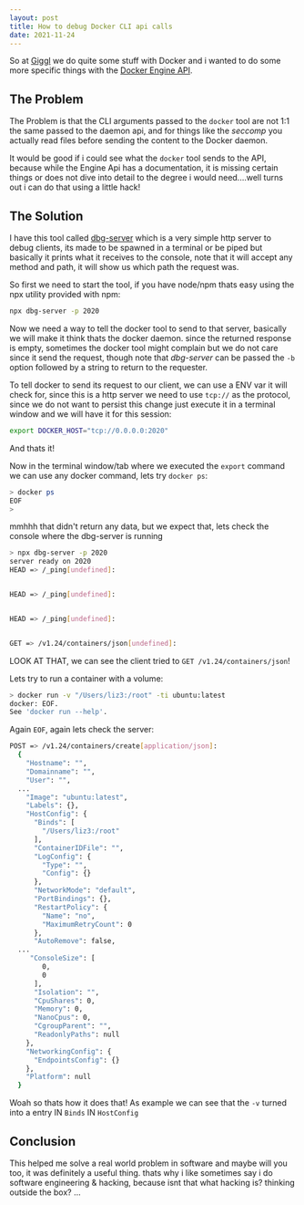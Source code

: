 ```yaml
---
layout: post
title: How to debug Docker CLI api calls
date: 2021-11-24
---
```

So at [Giggl](https://giggl.app) we do quite some stuff with Docker and i wanted to do some more specific things with the [Docker Engine API](https://docs.docker.com/engine/api/v1.41/).

## The Problem
The Problem is that the CLI arguments passed to the `docker` tool are not 1:1 the same passed to the daemon api, and for things like the *seccomp* you actually read files before sending the content to the Docker daemon.

It would be good if i could see what the `docker` tool sends to the API, because while the Engine Api has a documentation, it is missing certain things or does not dive into detail to the degree i would need....well turns out i can do that using a little hack!

## The Solution
I have this tool called [dbg-server](https://github.com/liz3/dbg-server) which is a very simple http server to debug clients, its made to be spawned in a terminal or be piped but basically it prints what it receives to the console, note that it will accept any method and path, it will show us which path the request was.

So first we need to start the tool, if you have node/npm thats easy using the npx utility provided with npm:
```sh
npx dbg-server -p 2020
```

Now we need a way to tell the docker tool to send to that server, basically we will make it think thats the docker daemon. since the returned response is empty, sometimes the docker tool might complain but we do not care since it send the request, though note that *dbg-server* can be passed the `-b` option followed by a string to return to the requester.

To tell docker to send its request to our client, we can use a ENV var it will check for, since this is a http server we need to use `tcp://` as the protocol, since we do not want to persist this change just execute it in a terminal window and we will have it for this session:
```sh
export DOCKER_HOST="tcp://0.0.0.0:2020"
```
And thats it!

Now in the terminal window/tab where we executed the `export` command we can use any docker command, lets try `docker ps`:
```sh
> docker ps
EOF
>
```
mmhhh that didn't return any data, but we expect that, lets check the console where the dbg-server is running
```sh
> npx dbg-server -p 2020
server ready on 2020
HEAD => /_ping[undefined]:


HEAD => /_ping[undefined]:


HEAD => /_ping[undefined]:


GET => /v1.24/containers/json[undefined]:

```
LOOK AT THAT, we can see the client tried to `GET /v1.24/containers/json`!

Lets try to run a container with a volume:
```sh
> docker run -v "/Users/liz3:/root" -ti ubuntu:latest
docker: EOF.
See 'docker run --help'.
```
Again `EOF`, again lets check the server:
```sh
POST => /v1.24/containers/create[application/json]:
  {
    "Hostname": "",
    "Domainname": "",
    "User": "",
  ...
    "Image": "ubuntu:latest",
    "Labels": {},
    "HostConfig": {
      "Binds": [
        "/Users/liz3:/root"
      ],
      "ContainerIDFile": "",
      "LogConfig": {
        "Type": "",
        "Config": {}
      },
      "NetworkMode": "default",
      "PortBindings": {},
      "RestartPolicy": {
        "Name": "no",
        "MaximumRetryCount": 0
      },
      "AutoRemove": false,
  ...
     "ConsoleSize": [
        0,
        0
      ],
      "Isolation": "",
      "CpuShares": 0,
      "Memory": 0,
      "NanoCpus": 0,
      "CgroupParent": "",
      "ReadonlyPaths": null
    },
    "NetworkingConfig": {
      "EndpointsConfig": {}
    },
    "Platform": null
  }
```
Woah so thats how it does that! As example we can see that the `-v` turned into a entry IN `Binds` IN `HostConfig`

## Conclusion
This helped me solve a real world problem in software and maybe will you too, it was definitely a useful thing. thats why i like sometimes say i do software engineering & hacking, because isnt that what hacking is? thinking outside the box?
...
